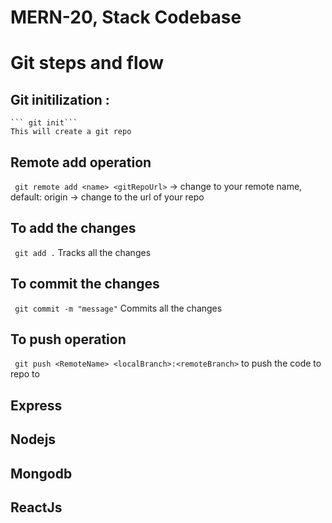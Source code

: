 # MERN-20, Stack Codebase

# Git steps and flow
## Git initilization :
    ``` git init```
    This will create a git repo

## Remote add operation
``` git remote add <name> <gitRepoUrl>```
    <name> -> change to your remote name, default: origin 
    <gitRepoUrl> -> change to the url of your repo

## To add the changes 
``` git add .```
    Tracks all the changes 
## To commit the changes 
``` git commit -m "message"```
    Commits all the changes
## To push operation 
``` git push <RemoteName> <localBranch>:<remoteBranch>```
    to push the code to <RemoteName> repo 
        <localBranch>  to <remoteBranch>


## Express 
## Nodejs
## Mongodb 
## ReactJs


